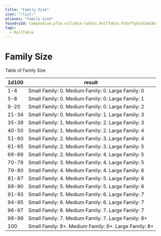 ```yaml
---
title: "Family Size"
icon: ":list:"
aliases: "Family Size"
foundryId: Compendium.pf2e.rollable-tables.RollTable.P2bvfTgVx3CGm10x
tags:
  - RollTable
---
```


# Family Size
Table of Family Size

| 1d100 | result |
|------|--------|
| 1-4 | Small Family: 0. Medium Family: 0. Large Family: 0 |
| 5-8 | Small Family: 0. Medium Family: 0. Large Family: 1 |
| 9-20 | Small Family: 0. Medium Family: 0. Large Family: 2 |
| 21-34 | Small Family: 0. Medium Family: 1. Large Family: 3 |
| 35-39 | Small Family: 1. Medium Family: 2. Large Family: 3 |
| 40-50 | Small Family: 1. Medium Family: 2. Large Family: 4 |
| 51-60 | Small Family: 2. Medium Family: 3. Large Family: 4 |
| 61-65 | Small Family: 2. Medium Family: 3. Large Family: 5 |
| 66-69 | Small Family: 2. Medium Family: 4. Large Family: 5 |
| 70-78 | Small Family: 3. Medium Family: 4. Large Family: 5 |
| 79-80 | Small Family: 4. Medium Family: 4. Large Family: 6 |
| 81-87 | Small Family: 4. Medium Family: 5. Large Family: 6 |
| 88-90 | Small Family: 5. Medium Family: 5. Large Family: 6 |
| 91-93 | Small Family: 5. Medium Family: 6. Large Family: 7 |
| 94-95 | Small Family: 6. Medium Family: 6. Large Family: 7 |
| 96-97 | Small Family: 6. Medium Family: 7. Large Family: 7 |
| 98-99 | Small Family: 7. Medium Family: 7. Large Family: 8+ |
| 100 | Small Family: 8+. Medium Family: 8+. Large Family: 8+ |
